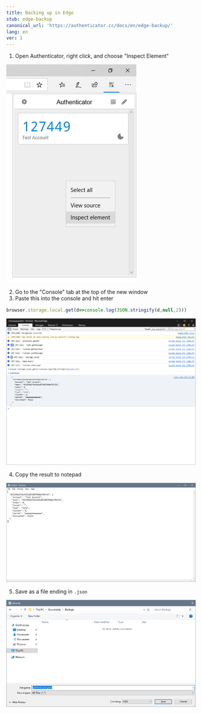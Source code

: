 ```yaml
---
title: Backing up in Edge
stub: edge-backup
canonical_url: 'https://authenticator.cc/docs/en/edge-backup/'
lang: en
ver: 1
---
```


1. Open Authenticator, right click, and choose "Inspect Element"

![step1](/assets/edge-backup-screenshots/step1.PNG)

2. Go to the "Console" tab at the top of the new window
3. Paste this into the console and hit enter
```javascript
browser.storage.local.get(d=>console.log(JSON.stringify(d,null,2)))
```

![step3](/assets/edge-backup-screenshots/step3.PNG)

4. Copy the result to notepad

![step4](/assets/edge-backup-screenshots/step4.PNG)

5. Save as a file ending in `.json`

![step5](/assets/edge-backup-screenshots/step5.PNG)
